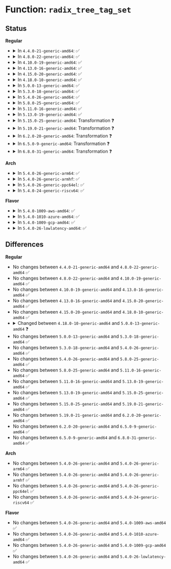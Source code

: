 # Function: <code>radix_tree_tag_set</code>

## Status
<b>Regular</b>
<ul>
<li>
<details>
<summary>In <code>4.4.0-21-generic-amd64</code>: ✅</summary>

```c
void * radix_tree_tag_set(struct radix_tree_root * root, long unsigned int index, unsigned int tag)
```

```json
{
  "name": "radix_tree_tag_set",
  "collision_type": "Unique Global",
  "inline_type": "No",
  "funcs": [
    {
      "addr": 18446744071582966208,
      "name": "radix_tree_tag_set",
      "external": true,
      "loc": "lib/radix-tree.c:592",
      "file": "lib/radix-tree.c",
      "inline": "seen, unknown",
      "caller_inline": [],
      "caller_func": [
        "mm/page-writeback.c:__set_page_dirty_nobuffers",
        "mm/page-writeback.c:__test_set_page_writeback",
        "mm/shmem.c:shmem_add_seals",
        "fs/buffer.c:__set_page_dirty"
      ]
    }
  ],
  "symbols": [
    {
      "addr": 18446744071582966208,
      "name": "radix_tree_tag_set",
      "section": ".text",
      "bind": "STB_GLOBAL",
      "size": 139
    }
  ]
}
```
</details>
</li>
<li>
<details>
<summary>In <code>4.8.0-22-generic-amd64</code>: ✅</summary>

```c
void * radix_tree_tag_set(struct radix_tree_root * root, long unsigned int index, unsigned int tag)
```

```json
{
  "name": "radix_tree_tag_set",
  "collision_type": "Unique Global",
  "inline_type": "No",
  "funcs": [
    {
      "addr": 18446744071583253392,
      "name": "radix_tree_tag_set",
      "external": true,
      "loc": "lib/radix-tree.c:762",
      "file": "lib/radix-tree.c",
      "inline": "seen, unknown",
      "caller_inline": [],
      "caller_func": [
        "mm/page-writeback.c:__test_set_page_writeback",
        "mm/shmem.c:shmem_add_seals",
        "fs/buffer.c:__set_page_dirty",
        "fs/dax.c:dax_pfn_mkwrite",
        "fs/dax.c:dax_fault"
      ]
    }
  ],
  "symbols": [
    {
      "addr": 18446744071583253392,
      "name": "radix_tree_tag_set",
      "section": ".text",
      "bind": "STB_GLOBAL",
      "size": 232
    }
  ]
}
```
</details>
</li>
<li>
<details>
<summary>In <code>4.10.0-19-generic-amd64</code>: ✅</summary>

```c
void * radix_tree_tag_set(struct radix_tree_root * root, long unsigned int index, unsigned int tag)
```

```json
{
  "name": "radix_tree_tag_set",
  "collision_type": "Unique Global",
  "inline_type": "No",
  "funcs": [
    {
      "addr": 18446744071583369472,
      "name": "radix_tree_tag_set",
      "external": true,
      "loc": "lib/radix-tree.c:1277",
      "file": "lib/radix-tree.c",
      "inline": "seen, unknown",
      "caller_inline": [],
      "caller_func": [
        "mm/page-writeback.c:__test_set_page_writeback",
        "mm/shmem.c:shmem_add_seals",
        "fs/buffer.c:__set_page_dirty",
        "fs/dax.c:dax_pfn_mkwrite",
        "fs/dax.c:dax_insert_mapping_entry"
      ]
    }
  ],
  "symbols": [
    {
      "addr": 18446744071583369472,
      "name": "radix_tree_tag_set",
      "section": ".text",
      "bind": "STB_GLOBAL",
      "size": 232
    }
  ]
}
```
</details>
</li>
<li>
<details>
<summary>In <code>4.13.0-16-generic-amd64</code>: ✅</summary>

```c
void * radix_tree_tag_set(struct radix_tree_root * root, long unsigned int index, unsigned int tag)
```

```json
{
  "name": "radix_tree_tag_set",
  "collision_type": "Unique Global",
  "inline_type": "No",
  "funcs": [
    {
      "addr": 18446744071588218176,
      "name": "radix_tree_tag_set",
      "external": true,
      "loc": "lib/radix-tree.c:1423",
      "file": "lib/radix-tree.c",
      "inline": "seen, unknown",
      "caller_inline": [],
      "caller_func": [
        "mm/page-writeback.c:__test_set_page_writeback",
        "mm/shmem.c:shmem_add_seals",
        "fs/buffer.c:__set_page_dirty"
      ]
    }
  ],
  "symbols": [
    {
      "addr": 18446744071588218176,
      "name": "radix_tree_tag_set",
      "section": ".text",
      "bind": "STB_GLOBAL",
      "size": 232
    }
  ]
}
```
</details>
</li>
<li>
<details>
<summary>In <code>4.15.0-20-generic-amd64</code>: ✅</summary>

```c
void * radix_tree_tag_set(struct radix_tree_root * root, long unsigned int index, unsigned int tag)
```

```json
{
  "name": "radix_tree_tag_set",
  "collision_type": "Unique Global",
  "inline_type": "No",
  "funcs": [
    {
      "addr": 18446744071588768144,
      "name": "radix_tree_tag_set",
      "external": true,
      "loc": "lib/radix-tree.c:1421",
      "file": "lib/radix-tree.c",
      "inline": "seen, unknown",
      "caller_inline": [],
      "caller_func": [
        "mm/page-writeback.c:__test_set_page_writeback",
        "mm/shmem.c:shmem_add_seals",
        "fs/buffer.c:__set_page_dirty",
        "fs/dax.c:dax_finish_sync_fault",
        "fs/dax.c:dax_insert_mapping_entry",
        "drivers/hwspinlock/hwspinlock_core.c:hwspin_lock_free"
      ]
    }
  ],
  "symbols": [
    {
      "addr": 18446744071588768144,
      "name": "radix_tree_tag_set",
      "section": ".text",
      "bind": "STB_GLOBAL",
      "size": 232
    }
  ]
}
```
</details>
</li>
<li>
<details>
<summary>In <code>4.18.0-10-generic-amd64</code>: ✅</summary>

```c
void * radix_tree_tag_set(struct radix_tree_root * root, long unsigned int index, unsigned int tag)
```

```json
{
  "name": "radix_tree_tag_set",
  "collision_type": "Unique Global",
  "inline_type": "No",
  "funcs": [
    {
      "addr": 18446744071589146944,
      "name": "radix_tree_tag_set",
      "external": true,
      "loc": "lib/radix-tree.c:1422",
      "file": "lib/radix-tree.c",
      "inline": "seen, unknown",
      "caller_inline": [],
      "caller_func": [
        "mm/page-writeback.c:__test_set_page_writeback",
        "mm/memfd.c:memfd_fcntl",
        "fs/buffer.c:__set_page_dirty",
        "fs/dax.c:dax_finish_sync_fault",
        "fs/dax.c:dax_insert_mapping_entry",
        "drivers/hwspinlock/hwspinlock_core.c:hwspin_lock_free"
      ]
    }
  ],
  "symbols": [
    {
      "addr": 18446744071589146944,
      "name": "radix_tree_tag_set",
      "section": ".text",
      "bind": "STB_GLOBAL",
      "size": 238
    }
  ]
}
```
</details>
</li>
<li>
<details>
<summary>In <code>5.0.0-13-generic-amd64</code>: ✅</summary>

```c
void * radix_tree_tag_set(struct xarray * root, long unsigned int index, unsigned int tag)
```

```json
{
  "name": "radix_tree_tag_set",
  "collision_type": "Unique Global",
  "inline_type": "No",
  "funcs": [
    {
      "addr": 18446744071589382960,
      "name": "radix_tree_tag_set",
      "external": true,
      "loc": "lib/radix-tree.c:988",
      "file": "lib/radix-tree.c",
      "inline": "seen, unknown",
      "caller_inline": [],
      "caller_func": [
        "drivers/hwspinlock/hwspinlock_core.c:hwspin_lock_free"
      ]
    }
  ],
  "symbols": [
    {
      "addr": 18446744071589382960,
      "name": "radix_tree_tag_set",
      "section": ".text",
      "bind": "STB_GLOBAL",
      "size": 170
    }
  ]
}
```
</details>
</li>
<li>
<details>
<summary>In <code>5.3.0-18-generic-amd64</code>: ✅</summary>

```c
void * radix_tree_tag_set(struct xarray * root, long unsigned int index, unsigned int tag)
```

```json
{
  "name": "radix_tree_tag_set",
  "collision_type": "Unique Global",
  "inline_type": "No",
  "funcs": [
    {
      "addr": 18446744071589840064,
      "name": "radix_tree_tag_set",
      "external": true,
      "loc": "lib/radix-tree.c:975",
      "file": "lib/radix-tree.c",
      "inline": "seen, unknown",
      "caller_inline": [],
      "caller_func": [
        "drivers/hwspinlock/hwspinlock_core.c:hwspin_lock_free",
        "drivers/hwspinlock/hwspinlock_core.c:hwspin_lock_register"
      ]
    }
  ],
  "symbols": [
    {
      "addr": 18446744071589840064,
      "name": "radix_tree_tag_set",
      "section": ".text",
      "bind": "STB_GLOBAL",
      "size": 148
    }
  ]
}
```
</details>
</li>
<li>
<details>
<summary>In <code>5.4.0-26-generic-amd64</code>: ✅</summary>

```c
void * radix_tree_tag_set(struct xarray * root, long unsigned int index, unsigned int tag)
```

```json
{
  "name": "radix_tree_tag_set",
  "collision_type": "Unique Global",
  "inline_type": "No",
  "funcs": [
    {
      "addr": 18446744071590066160,
      "name": "radix_tree_tag_set",
      "external": true,
      "loc": "lib/radix-tree.c:975",
      "file": "lib/radix-tree.c",
      "inline": "seen, unknown",
      "caller_inline": [],
      "caller_func": [
        "drivers/hwspinlock/hwspinlock_core.c:hwspin_lock_free",
        "drivers/hwspinlock/hwspinlock_core.c:hwspin_lock_register"
      ]
    }
  ],
  "symbols": [
    {
      "addr": 18446744071590066160,
      "name": "radix_tree_tag_set",
      "section": ".text",
      "bind": "STB_GLOBAL",
      "size": 148
    }
  ]
}
```
</details>
</li>
<li>
<details>
<summary>In <code>5.8.0-25-generic-amd64</code>: ✅</summary>

```c
void * radix_tree_tag_set(struct xarray * root, long unsigned int index, unsigned int tag)
```

```json
{
  "name": "radix_tree_tag_set",
  "collision_type": "Unique Global",
  "inline_type": "No",
  "funcs": [
    {
      "addr": 18446744071585065232,
      "name": "radix_tree_tag_set",
      "external": true,
      "loc": "lib/radix-tree.c:967",
      "file": "lib/radix-tree.c",
      "inline": "seen, unknown",
      "caller_inline": [],
      "caller_func": [
        "drivers/hwspinlock/hwspinlock_core.c:hwspin_lock_free",
        "drivers/hwspinlock/hwspinlock_core.c:hwspin_lock_register"
      ]
    }
  ],
  "symbols": [
    {
      "addr": 18446744071585065232,
      "name": "radix_tree_tag_set",
      "section": ".text",
      "bind": "STB_GLOBAL",
      "size": 169
    }
  ]
}
```
</details>
</li>
<li>
<details>
<summary>In <code>5.11.0-16-generic-amd64</code>: ✅</summary>

```c
void * radix_tree_tag_set(struct xarray * root, long unsigned int index, unsigned int tag)
```

```json
{
  "name": "radix_tree_tag_set",
  "collision_type": "Unique Global",
  "inline_type": "No",
  "funcs": [
    {
      "addr": 18446744071585214560,
      "name": "radix_tree_tag_set",
      "external": true,
      "loc": "lib/radix-tree.c:967",
      "file": "lib/radix-tree.c",
      "inline": "seen, unknown",
      "caller_inline": [],
      "caller_func": [
        "drivers/hwspinlock/hwspinlock_core.c:hwspin_lock_free",
        "drivers/hwspinlock/hwspinlock_core.c:hwspin_lock_register"
      ]
    }
  ],
  "symbols": [
    {
      "addr": 18446744071585214560,
      "name": "radix_tree_tag_set",
      "section": ".text",
      "bind": "STB_GLOBAL",
      "size": 169
    }
  ]
}
```
</details>
</li>
<li>
<details>
<summary>In <code>5.13.0-19-generic-amd64</code>: ✅</summary>

```c
void * radix_tree_tag_set(struct xarray * root, long unsigned int index, unsigned int tag)
```

```json
{
  "name": "radix_tree_tag_set",
  "collision_type": "Unique Global",
  "inline_type": "No",
  "funcs": [
    {
      "addr": 18446744071585097648,
      "name": "radix_tree_tag_set",
      "external": true,
      "loc": "lib/radix-tree.c:968",
      "file": "lib/radix-tree.c",
      "inline": "seen, unknown",
      "caller_inline": [],
      "caller_func": [
        "drivers/hwspinlock/hwspinlock_core.c:hwspin_lock_free",
        "drivers/hwspinlock/hwspinlock_core.c:hwspin_lock_register"
      ]
    }
  ],
  "symbols": [
    {
      "addr": 18446744071585097648,
      "name": "radix_tree_tag_set",
      "section": ".text",
      "bind": "STB_GLOBAL",
      "size": 169
    }
  ]
}
```
</details>
</li>
<li>
<details>
<summary>In <code>5.15.0-25-generic-amd64</code>: Transformation ❓</summary>

```c
void * radix_tree_tag_set(struct xarray * root, long unsigned int index, unsigned int tag)
```

```json
{
  "name": "radix_tree_tag_set",
  "collision_type": "Unique Global",
  "inline_type": "No",
  "funcs": [
    {
      "addr": 0,
      "name": "radix_tree_tag_set",
      "external": true,
      "loc": "lib/radix-tree.c:968",
      "file": "lib/radix-tree.c",
      "inline": "seen, unknown",
      "caller_inline": [],
      "caller_func": [
        "drivers/hwspinlock/hwspinlock_core.c:hwspin_lock_free",
        "drivers/hwspinlock/hwspinlock_core.c:hwspin_lock_register"
      ]
    }
  ],
  "symbols": [
    {
      "addr": 18446744071592343485,
      "name": "radix_tree_tag_set.cold",
      "section": ".text",
      "bind": "STB_LOCAL",
      "size": 150
    },
    {
      "addr": 18446744071585545328,
      "name": "radix_tree_tag_set",
      "section": ".text",
      "bind": "STB_GLOBAL",
      "size": 245
    }
  ]
}
```
</details>
</li>
<li>
<details>
<summary>In <code>5.19.0-21-generic-amd64</code>: Transformation ❓</summary>

```c
void * radix_tree_tag_set(struct xarray * root, long unsigned int index, unsigned int tag)
```

```json
{
  "name": "radix_tree_tag_set",
  "collision_type": "Unique Global",
  "inline_type": "No",
  "funcs": [
    {
      "addr": 0,
      "name": "radix_tree_tag_set",
      "external": true,
      "loc": "lib/radix-tree.c:968",
      "file": "lib/radix-tree.c",
      "inline": "seen, unknown",
      "caller_inline": [],
      "caller_func": [
        "drivers/hwspinlock/hwspinlock_core.c:hwspin_lock_free",
        "drivers/hwspinlock/hwspinlock_core.c:hwspin_lock_register"
      ]
    }
  ],
  "symbols": [
    {
      "addr": 18446744071594205021,
      "name": "radix_tree_tag_set.cold",
      "section": ".text",
      "bind": "STB_LOCAL",
      "size": 150
    },
    {
      "addr": 18446744071586700928,
      "name": "radix_tree_tag_set",
      "section": ".text",
      "bind": "STB_GLOBAL",
      "size": 252
    }
  ]
}
```
</details>
</li>
<li>
<details>
<summary>In <code>6.2.0-20-generic-amd64</code>: Transformation ❓</summary>

```c
void * radix_tree_tag_set(struct xarray * root, long unsigned int index, unsigned int tag)
```

```json
{
  "name": "radix_tree_tag_set",
  "collision_type": "Unique Global",
  "inline_type": "No",
  "funcs": [
    {
      "addr": 0,
      "name": "radix_tree_tag_set",
      "external": true,
      "loc": "lib/radix-tree.c:968",
      "file": "lib/radix-tree.c",
      "inline": "seen, unknown",
      "caller_inline": [],
      "caller_func": [
        "drivers/hwspinlock/hwspinlock_core.c:hwspin_lock_free",
        "drivers/hwspinlock/hwspinlock_core.c:hwspin_lock_register"
      ]
    }
  ],
  "symbols": [
    {
      "addr": 18446744071596374234,
      "name": "radix_tree_tag_set.cold",
      "section": ".text",
      "bind": "STB_LOCAL",
      "size": 150
    },
    {
      "addr": 18446744071595862544,
      "name": "radix_tree_tag_set",
      "section": ".text",
      "bind": "STB_GLOBAL",
      "size": 252
    }
  ]
}
```
</details>
</li>
<li>
<details>
<summary>In <code>6.5.0-9-generic-amd64</code>: Transformation ❓</summary>

```c
void * radix_tree_tag_set(struct xarray * root, long unsigned int index, unsigned int tag)
```

```json
{
  "name": "radix_tree_tag_set",
  "collision_type": "Unique Global",
  "inline_type": "No",
  "funcs": [
    {
      "addr": 0,
      "name": "radix_tree_tag_set",
      "external": true,
      "loc": "lib/radix-tree.c:967",
      "file": "lib/radix-tree.c",
      "inline": "seen, unknown",
      "caller_inline": [],
      "caller_func": [
        "drivers/hwspinlock/hwspinlock_core.c:hwspin_lock_free",
        "drivers/hwspinlock/hwspinlock_core.c:hwspin_lock_register"
      ]
    }
  ],
  "symbols": [
    {
      "addr": 18446744071596903735,
      "name": "radix_tree_tag_set.cold",
      "section": ".text",
      "bind": "STB_LOCAL",
      "size": 167
    },
    {
      "addr": 18446744071596379776,
      "name": "radix_tree_tag_set",
      "section": ".text",
      "bind": "STB_GLOBAL",
      "size": 354
    }
  ]
}
```
</details>
</li>
<li>
<details>
<summary>In <code>6.8.0-31-generic-amd64</code>: Transformation ❓</summary>

```c
void * radix_tree_tag_set(struct xarray * root, long unsigned int index, unsigned int tag)
```

```json
{
  "name": "radix_tree_tag_set",
  "collision_type": "Unique Global",
  "inline_type": "No",
  "funcs": [
    {
      "addr": 0,
      "name": "radix_tree_tag_set",
      "external": true,
      "loc": "lib/radix-tree.c:967",
      "file": "lib/radix-tree.c",
      "inline": "seen, unknown",
      "caller_inline": [],
      "caller_func": [
        "drivers/hwspinlock/hwspinlock_core.c:hwspin_lock_free",
        "drivers/hwspinlock/hwspinlock_core.c:hwspin_lock_register"
      ]
    }
  ],
  "symbols": [
    {
      "addr": 18446744071597828828,
      "name": "radix_tree_tag_set.cold",
      "section": ".text",
      "bind": "STB_LOCAL",
      "size": 167
    },
    {
      "addr": 18446744071597275024,
      "name": "radix_tree_tag_set",
      "section": ".text",
      "bind": "STB_GLOBAL",
      "size": 354
    }
  ]
}
```
</details>
</li>
</ul>
<b>Arch</b>
<ul>
<li>
<details>
<summary>In <code>5.4.0-26-generic-arm64</code>: ✅</summary>

```c
void * radix_tree_tag_set(struct xarray * root, long unsigned int index, unsigned int tag)
```

```json
{
  "name": "radix_tree_tag_set",
  "collision_type": "Unique Global",
  "inline_type": "No",
  "funcs": [
    {
      "addr": 18446603336503841936,
      "name": "radix_tree_tag_set",
      "external": true,
      "loc": "lib/radix-tree.c:975",
      "file": "lib/radix-tree.c",
      "inline": "seen, unknown",
      "caller_inline": [],
      "caller_func": [
        "drivers/hwspinlock/hwspinlock_core.c:hwspin_lock_free",
        "drivers/hwspinlock/hwspinlock_core.c:hwspin_lock_register"
      ]
    }
  ],
  "symbols": [
    {
      "addr": 18446603336503841936,
      "name": "radix_tree_tag_set",
      "section": ".text",
      "bind": "STB_GLOBAL",
      "size": 184
    }
  ]
}
```
</details>
</li>
<li>
<details>
<summary>In <code>5.4.0-26-generic-armhf</code>: ✅</summary>

```c
void * radix_tree_tag_set(struct xarray * root, long unsigned int index, unsigned int tag)
```

```json
{
  "name": "radix_tree_tag_set",
  "collision_type": "Unique Global",
  "inline_type": "No",
  "funcs": [
    {
      "addr": 3236460928,
      "name": "radix_tree_tag_set",
      "external": true,
      "loc": "lib/radix-tree.c:975",
      "file": "lib/radix-tree.c",
      "inline": "seen, unknown",
      "caller_inline": [],
      "caller_func": [
        "drivers/hwspinlock/hwspinlock_core.c:hwspin_lock_free",
        "drivers/hwspinlock/hwspinlock_core.c:hwspin_lock_register"
      ]
    }
  ],
  "symbols": [
    {
      "addr": 3236460928,
      "name": "radix_tree_tag_set",
      "section": ".text",
      "bind": "STB_GLOBAL",
      "size": 200
    }
  ]
}
```
</details>
</li>
<li>
<details>
<summary>In <code>5.4.0-26-generic-ppc64el</code>: ✅</summary>

```c
void * radix_tree_tag_set(struct xarray * root, long unsigned int index, unsigned int tag)
```

```json
{
  "name": "radix_tree_tag_set",
  "collision_type": "Unique Global",
  "inline_type": "No",
  "funcs": [
    {
      "addr": 13835058055297694048,
      "name": "radix_tree_tag_set",
      "external": true,
      "loc": "lib/radix-tree.c:975",
      "file": "lib/radix-tree.c",
      "inline": "seen, unknown",
      "caller_inline": [],
      "caller_func": [
        "drivers/hwspinlock/hwspinlock_core.c:hwspin_lock_free"
      ]
    }
  ],
  "symbols": [
    {
      "addr": 13835058055297694048,
      "name": "radix_tree_tag_set",
      "section": ".text",
      "bind": "STB_GLOBAL",
      "size": 236
    }
  ]
}
```
</details>
</li>
<li>
<details>
<summary>In <code>5.4.0-24-generic-riscv64</code>: ✅</summary>

```c
void * radix_tree_tag_set(struct xarray * root, long unsigned int index, unsigned int tag)
```

```json
{
  "name": "radix_tree_tag_set",
  "collision_type": "Unique Global",
  "inline_type": "No",
  "funcs": [
    {
      "addr": 18446743936279734092,
      "name": "radix_tree_tag_set",
      "external": true,
      "loc": "lib/radix-tree.c:975",
      "file": "lib/radix-tree.c",
      "inline": "seen, unknown",
      "caller_inline": [],
      "caller_func": [
        "drivers/hwspinlock/hwspinlock_core.c:hwspin_lock_free"
      ]
    }
  ],
  "symbols": [
    {
      "addr": 18446743936279734092,
      "name": "radix_tree_tag_set",
      "section": ".text",
      "bind": "STB_GLOBAL",
      "size": 168
    }
  ]
}
```
</details>
</li>
</ul>
<b>Flavor</b>
<ul>
<li>
<details>
<summary>In <code>5.4.0-1009-aws-amd64</code>: ✅</summary>

```c
void * radix_tree_tag_set(struct xarray * root, long unsigned int index, unsigned int tag)
```

```json
{
  "name": "radix_tree_tag_set",
  "collision_type": "Unique Global",
  "inline_type": "No",
  "funcs": [
    {
      "addr": 18446744071589668416,
      "name": "radix_tree_tag_set",
      "external": true,
      "loc": "lib/radix-tree.c:975",
      "file": "lib/radix-tree.c",
      "inline": "seen, unknown",
      "caller_inline": [],
      "caller_func": [
        "drivers/hwspinlock/hwspinlock_core.c:hwspin_lock_free",
        "drivers/hwspinlock/hwspinlock_core.c:hwspin_lock_register"
      ]
    }
  ],
  "symbols": [
    {
      "addr": 18446744071589668416,
      "name": "radix_tree_tag_set",
      "section": ".text",
      "bind": "STB_GLOBAL",
      "size": 148
    }
  ]
}
```
</details>
</li>
<li>
<details>
<summary>In <code>5.4.0-1010-azure-amd64</code>: ✅</summary>

```c
void * radix_tree_tag_set(struct xarray * root, long unsigned int index, unsigned int tag)
```

```json
{
  "name": "radix_tree_tag_set",
  "collision_type": "Unique Global",
  "inline_type": "No",
  "funcs": [
    {
      "addr": 18446744071589394240,
      "name": "radix_tree_tag_set",
      "external": true,
      "loc": "lib/radix-tree.c:975",
      "file": "lib/radix-tree.c",
      "inline": "seen, unknown",
      "caller_inline": [],
      "caller_func": [
        "drivers/hwspinlock/hwspinlock_core.c:hwspin_lock_free",
        "drivers/hwspinlock/hwspinlock_core.c:hwspin_lock_register"
      ]
    }
  ],
  "symbols": [
    {
      "addr": 18446744071589394240,
      "name": "radix_tree_tag_set",
      "section": ".text",
      "bind": "STB_GLOBAL",
      "size": 148
    }
  ]
}
```
</details>
</li>
<li>
<details>
<summary>In <code>5.4.0-1009-gcp-amd64</code>: ✅</summary>

```c
void * radix_tree_tag_set(struct xarray * root, long unsigned int index, unsigned int tag)
```

```json
{
  "name": "radix_tree_tag_set",
  "collision_type": "Unique Global",
  "inline_type": "No",
  "funcs": [
    {
      "addr": 18446744071590111792,
      "name": "radix_tree_tag_set",
      "external": true,
      "loc": "lib/radix-tree.c:975",
      "file": "lib/radix-tree.c",
      "inline": "seen, unknown",
      "caller_inline": [],
      "caller_func": [
        "drivers/hwspinlock/hwspinlock_core.c:hwspin_lock_free",
        "drivers/hwspinlock/hwspinlock_core.c:hwspin_lock_register"
      ]
    }
  ],
  "symbols": [
    {
      "addr": 18446744071590111792,
      "name": "radix_tree_tag_set",
      "section": ".text",
      "bind": "STB_GLOBAL",
      "size": 148
    }
  ]
}
```
</details>
</li>
<li>
<details>
<summary>In <code>5.4.0-26-lowlatency-amd64</code>: ✅</summary>

```c
void * radix_tree_tag_set(struct xarray * root, long unsigned int index, unsigned int tag)
```

```json
{
  "name": "radix_tree_tag_set",
  "collision_type": "Unique Global",
  "inline_type": "No",
  "funcs": [
    {
      "addr": 18446744071590162160,
      "name": "radix_tree_tag_set",
      "external": true,
      "loc": "lib/radix-tree.c:975",
      "file": "lib/radix-tree.c",
      "inline": "seen, unknown",
      "caller_inline": [],
      "caller_func": [
        "drivers/hwspinlock/hwspinlock_core.c:hwspin_lock_free",
        "drivers/hwspinlock/hwspinlock_core.c:hwspin_lock_register"
      ]
    }
  ],
  "symbols": [
    {
      "addr": 18446744071590162160,
      "name": "radix_tree_tag_set",
      "section": ".text",
      "bind": "STB_GLOBAL",
      "size": 148
    }
  ]
}
```
</details>
</li>
</ul>

## Differences
<b>Regular</b>
<ul>
<li>
No changes between <code>4.4.0-21-generic-amd64</code> and <code>4.8.0-22-generic-amd64</code> ✅
</li>
<li>
No changes between <code>4.8.0-22-generic-amd64</code> and <code>4.10.0-19-generic-amd64</code> ✅
</li>
<li>
No changes between <code>4.10.0-19-generic-amd64</code> and <code>4.13.0-16-generic-amd64</code> ✅
</li>
<li>
No changes between <code>4.13.0-16-generic-amd64</code> and <code>4.15.0-20-generic-amd64</code> ✅
</li>
<li>
No changes between <code>4.15.0-20-generic-amd64</code> and <code>4.18.0-10-generic-amd64</code> ✅
</li>
<li>
<details>
<summary>Changed between <code>4.18.0-10-generic-amd64</code> and <code>5.0.0-13-generic-amd64</code> ❓</summary>
<ul>
<li>
<b>Param type changed. </b>
<code>struct radix_tree_root * root</code> ➡️ <code>struct xarray * root</code>
</li>
</ul>
</details>
</li>
<li>
No changes between <code>5.0.0-13-generic-amd64</code> and <code>5.3.0-18-generic-amd64</code> ✅
</li>
<li>
No changes between <code>5.3.0-18-generic-amd64</code> and <code>5.4.0-26-generic-amd64</code> ✅
</li>
<li>
No changes between <code>5.4.0-26-generic-amd64</code> and <code>5.8.0-25-generic-amd64</code> ✅
</li>
<li>
No changes between <code>5.8.0-25-generic-amd64</code> and <code>5.11.0-16-generic-amd64</code> ✅
</li>
<li>
No changes between <code>5.11.0-16-generic-amd64</code> and <code>5.13.0-19-generic-amd64</code> ✅
</li>
<li>
No changes between <code>5.13.0-19-generic-amd64</code> and <code>5.15.0-25-generic-amd64</code> ✅
</li>
<li>
No changes between <code>5.15.0-25-generic-amd64</code> and <code>5.19.0-21-generic-amd64</code> ✅
</li>
<li>
No changes between <code>5.19.0-21-generic-amd64</code> and <code>6.2.0-20-generic-amd64</code> ✅
</li>
<li>
No changes between <code>6.2.0-20-generic-amd64</code> and <code>6.5.0-9-generic-amd64</code> ✅
</li>
<li>
No changes between <code>6.5.0-9-generic-amd64</code> and <code>6.8.0-31-generic-amd64</code> ✅
</li>
</ul>
<b>Arch</b>
<ul>
<li>
No changes between <code>5.4.0-26-generic-amd64</code> and <code>5.4.0-26-generic-arm64</code> ✅
</li>
<li>
No changes between <code>5.4.0-26-generic-amd64</code> and <code>5.4.0-26-generic-armhf</code> ✅
</li>
<li>
No changes between <code>5.4.0-26-generic-amd64</code> and <code>5.4.0-26-generic-ppc64el</code> ✅
</li>
<li>
No changes between <code>5.4.0-26-generic-amd64</code> and <code>5.4.0-24-generic-riscv64</code> ✅
</li>
</ul>
<b>Flavor</b>
<ul>
<li>
No changes between <code>5.4.0-26-generic-amd64</code> and <code>5.4.0-1009-aws-amd64</code> ✅
</li>
<li>
No changes between <code>5.4.0-26-generic-amd64</code> and <code>5.4.0-1010-azure-amd64</code> ✅
</li>
<li>
No changes between <code>5.4.0-26-generic-amd64</code> and <code>5.4.0-1009-gcp-amd64</code> ✅
</li>
<li>
No changes between <code>5.4.0-26-generic-amd64</code> and <code>5.4.0-26-lowlatency-amd64</code> ✅
</li>
</ul>
